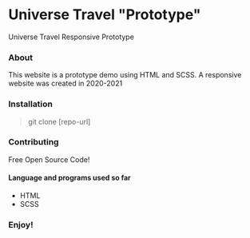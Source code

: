 # Universe Travel "Prototype"

Universe Travel Responsive Prototype

### About

This website is a prototype demo using HTML and SCSS. 
A responsive website was created in 2020-2021


### Installation


> git clone [repo-url]


### Contributing

Free Open Source Code! 

#### Language and programs used so far

- HTML
- SCSS

### Enjoy!
